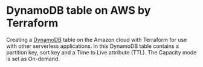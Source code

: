 # DynamoDB table on AWS by Terraform
Creating a [DynamoDB](https://youtu.be/sI-zciHAh-4) table on the Amazon cloud with Terraform for use with other serverless applications. In this DynamoDB table contains a partition key, sort key and a Time to Live attribute (TTL). The Capacity mode is set as On-demand. 
